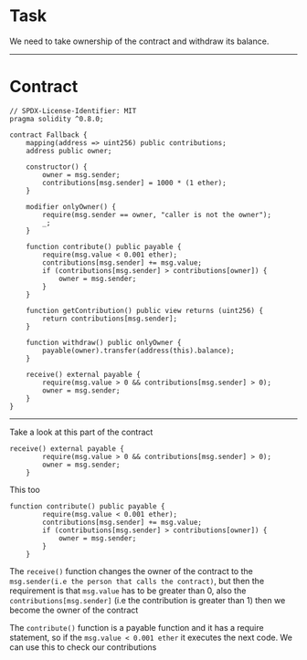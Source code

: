 # Task
We need to take ownership of the contract and withdraw its balance.
<hr>

# Contract

```sol
// SPDX-License-Identifier: MIT
pragma solidity ^0.8.0;

contract Fallback {
    mapping(address => uint256) public contributions;
    address public owner;

    constructor() {
        owner = msg.sender;
        contributions[msg.sender] = 1000 * (1 ether);
    }

    modifier onlyOwner() {
        require(msg.sender == owner, "caller is not the owner");
        _;
    }

    function contribute() public payable {
        require(msg.value < 0.001 ether);
        contributions[msg.sender] += msg.value;
        if (contributions[msg.sender] > contributions[owner]) {
            owner = msg.sender;
        }
    }

    function getContribution() public view returns (uint256) {
        return contributions[msg.sender];
    }

    function withdraw() public onlyOwner {
        payable(owner).transfer(address(this).balance);
    }

    receive() external payable {
        require(msg.value > 0 && contributions[msg.sender] > 0);
        owner = msg.sender;
    }
}
```
<hr>

Take a look at this part of the contract

```sol
receive() external payable {
        require(msg.value > 0 && contributions[msg.sender] > 0);
        owner = msg.sender;
    }
```

This too

```sol
function contribute() public payable {
        require(msg.value < 0.001 ether);
        contributions[msg.sender] += msg.value;
        if (contributions[msg.sender] > contributions[owner]) {
            owner = msg.sender;
        }
    }
```

The `receive()` function changes the owner of the contract to the `msg.sender(i.e the person that calls the contract)`, but then the requirement is that `msg.value` has to be greater than 0, also the `contributions[msg.sender]` (i.e the contribution is greater than 1) then we become the owner of the contract

The `contribute()` function is a payable function and it has a require statement, so if the `msg.value < 0.001 ether` it executes the next code. We can use this to check our contributions
 



















